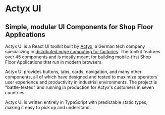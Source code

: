# Actyx UI

## Simple, modular UI Components for Shop Floor Applications

Actyx UI is a React UI toolkit built by [Actyx](https://www.actyx.com), a German tech company specializing in [distributed edge computing for factories](https://www.actyx.com/os/). The toolkit features over 45 components and is mostly meant for building mobile-first Shop Floor Applications that run in modern browsers.

Actyx UI provides buttons, tabs, cards, navigation, and many other components, all of which have designed and tested to maximize operators' user experience and productivity in industrial environments. The project is "battle-tested" and running in production for Actyx's customers in seven countries.

Actyx UI is written entirely in TypeScript with predictable static types, making it easy to pick up and understand.

